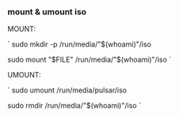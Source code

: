 ### mount & umount iso
MOUNT:

`
sudo mkdir -p /run/media/"$(whoami)"/iso

sudo mount "$FILE" /run/media/"$(whoami)"/iso
`

UMOUNT:

`
sudo umount /run/media/pulsar/iso

sudo rmdir /run/media/"$(whoami)"/iso 
`
